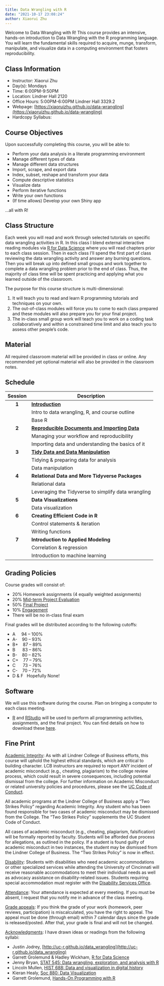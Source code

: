 ```yaml
---
title: Data Wrangling with R
date: "2021-10-17 23:08:24"
author: Xiaorui Zhu
---
```


Welcome to Data Wrangling with R! This course provides an intensive, hands-on introduction to Data Wrangling with the R programming language. You will learn the fundamental skills required to acquire, munge, transform, manipulate, and visualize data in a computing environment that fosters reproducibility.


## Class Information

* Instructor: Xiaorui Zhu &nbsp; 
  <a href="mailto:zhuxr@mail.uc.edu" target="_blank" style="color:#515151;"><i class="fa fa-envelope" style="font-size:1em"></i></a>
* Day(s): Mondays
* Time: 6:00PM-9:50PM
* Location: Lindner Hall 2120
* Office Hours: 5:00PM-6:00PM Lindner Hall 3329.2
* Webpage: [https://xiaoruizhu.github.io/data-wrangling](https://xiaoruizhu.github.io/data-wrangling)
* Hardcopy Syllabus: &nbsp;
  <a href="" target="_blank" style="color:#515151;"><i class="fa fa-cloud-download" style="font-size:1em"></i></a>


## Course Objectives

Upon successfully completing this course, you will be able to:

- Perform your data analysis in a literate programming environment
- Manage different types of data
- Manage different data structures
- Import, scrape, and export data
- Index, subset, reshape and transform your data
- Compute descriptive statistics
- Visualize data
- Perform iterative functions
- Write your own functions
- (If time allows) Develop your own Shiny app

...all with R!

## Class Structure 

Each week you will read and work through selected tutorials on specific data wrangling activities in R.  In this class I blend external interactive reading modules via [R for Data Science](https://r4ds.had.co.nz/) where you will read chapters prior to each class session. Then in each class I’ll spend the first part of class reviewing the data wrangling activity and answer any burning questions. Then you will break up into defined small groups and work together to complete a data wrangling problem prior to the end of class.  Thus, the majority of class time will be spent practicing and applying what you learned outside of the classroom.

The purpose for this course structure is multi-dimensional:

1. It will teach you to read and learn R programming tutorials and techniques on your own.  
2. The out-of-class modules will force you to come to each class prepared and these modules will also prepare you for your final project.  
3. The in-class small group work will teach you to work on a coding task collaboratively and within a constrained time limit and also teach you to assess other people’s code.


## Material

All required classroom material will be provided in class or online. Any recommended yet optional material will also be provided in the classroom notes.

## Schedule

| Session       | Description  |
|:-------------:|--------------|
| **1**         | [**Introduction**](week-1) &nbsp;&nbsp; <a href="https://xiaoruizhu.github.io/data-wrangling/week-1" style="color:black;"><i class="fa fa-folder-open" style="font-size:1em"></i></a> |
|               | Intro to data wrangling, R, and course outline  |
|               | Base R |
| **2**         | [**Reproducible Documents and Importing Data**](week-2) &nbsp;&nbsp; <a href="https://xiaoruizhu.github.io/data-wrangling/week-2" style="color:black;"><i class="fa fa-folder-open" style="font-size:1em"></i></a>  |
|               | Managing your workflow and reproducibility  |
|               | Importing data and understanding the basics of it |
| **3**         | [**Tidy Data and Data Manipulation**](week-3) &nbsp;&nbsp; <a href="https://xiaoruizhu.github.io/data-wrangling/week-3" style="color:black;"><i class="fa fa-folder-open" style="font-size:1em"></i></a>  |
|               | Tidying & preparing data for analysis |
|               | Data manipulation
| **4**         | **Relational Data and More Tidyverse Packages** &nbsp;&nbsp; <a href="https://xiaoruizhu.github.io/data-wrangling/week-4" style="color:black;"><i class="fa fa-folder-open" style="font-size:1em"></i></a> |
|               | Relational data |
|               | Leveraging the Tidyverse to simplify data wrangling |
| **5**         | **Data Visualizations** &nbsp;&nbsp; <a href="https://xiaoruizhu.github.io/data-wrangling/week-5" style="color:black;"><i class="fa fa-folder-open" style="font-size:1em"></i></a>  |
|               | Data visualization  |
| **6**         | **Creating Efficient Code in R** &nbsp;&nbsp; <a href="https://xiaoruizhu.github.io/data-wrangling/week-6" style="color:black;"><i class="fa fa-folder-open" style="font-size:1em"></i></a> |
|               | Control statements & iteration  |
|               | Writing functions |
| **7**         | **Introduction to Applied Modeling** &nbsp;&nbsp; <a href="https://xiaoruizhu.github.io/data-wrangling/week-7" style="color:black;"><i class="fa fa-folder-open" style="font-size:1em"></i></a> |
|               | Correlation & regression  |
|               | Introduction to machine learning |


## Grading Policies

Course grades will consist of: 

- 20% Homework assignments (4 equally weighted assignments)
- 20% [Mid-term Project Evaluation](mid-term)
- 50% [Final Project](final-project)
- 10% [Engagement](engagement)
- There will be no in-class final exam

Final grades will be distributed according to the following cutoffs:
		
- A &nbsp;&nbsp;&nbsp; 94 – 100% 
- A- &nbsp;&nbsp;      90 – 93%
- B+ &nbsp;&nbsp;      87 – 89%	
- B &nbsp;&nbsp;&nbsp;&nbsp; 83 – 86%
- B- &nbsp;&nbsp;      80 – 82%
- C+ &nbsp;&nbsp;      77 – 79%
- C &nbsp;&nbsp;&nbsp;&nbsp;       73 – 76%
- C- &nbsp;&nbsp;      70 – 72%
- D & F &nbsp;  Hopefully None!


## Software

We will use this software during the course. Plan on bringing a computer to each class meeting.

* [R](https://cran.r-project.org/) and [RStudio](https://www.rstudio.com/) will be used to perform all programming activities, assignments, and the final project.  You can find details on how to download these [here](http://uc-r.github.io/basics#installation).



## Fine Print

<u>Academic Integrity</u>: As with all Lindner College of Business efforts, this course will uphold the highest ethical standards, which are critical to building character. LCB instructors are required to report ANY incident of academic misconduct (e.g., cheating, plagiarism) to the college review process, which could result in severe consequences, including potential dismissal from the college. For further information on Academic Misconduct or related university policies and procedures, please see the [UC Code of Conduct](http://www.uc.edu/conduct/Code_of_Conduct.html).

All academic programs at the Lindner College of Business apply a “Two Strikes Policy” regarding Academic Integrity. Any student who has been found responsible for two cases of academic misconduct may be dismissed from the College. The “Two Strikes Policy” supplements the UC Student Code of Conduct.

All cases of academic misconduct (e.g., cheating, plagiarism, falsification) will be formally reported by faculty. Students will be afforded due process for allegations, as outlined in the policy. If a student is found guilty of academic misconduct in two instances, the student may be dismissed from the Lindner College of Business.  The “Two Strikes Policy” is now in effect.

<u>Disability</u>: Students with disabilities who need academic accommodations or other specialized services while attending the University of Cincinnati will receive reasonable accommodations to meet their individual needs as well as advocacy assistance on disability-related issues. Students requiring special accommodation must register with the [Disability Services Office](http://www.uc.edu/aess/disability.html).

<u>Attendance</u>: Your attendance is expected at every meeting. If you must be absent, I request that you notify me in advance of the class meeting.

<u>Grade appeals</u>: If you think the grade of your work (homework, peer reviews, participation) is miscalculated, you have the right to appeal. The appeal must be done (through email) within 7 calendar days since the grade is released/posted. After that, your grade is final and will not be changed.

<u>Acknowledgments</u>: I have drawn ideas or readings from the following syllabi:

* Justin Jodrey, [http://uc-r.github.io/data_wrangling](http://uc-r.github.io/data_wrangling)
* Garrett Grolemund & Hadley Wickham, [R for Data Science](http://r4ds.had.co.nz/index.html)
* Jenny Bryan, [STAT 545: Data wrangling, exploration, and analysis with R](http://stat545.com/)
* Lincoln Mullen, [HIST 688: Data and visualization in digital history](http://lincolnmullen.com/courses/data-dh.2016/)
* Kieran Healy, [Soc 880: Data Visualization](http://socviz.github.io/soc880/)
* Garrett Grolemund, [Hands-On Programming with R](https://rstudio-education.github.io/hopr/)


